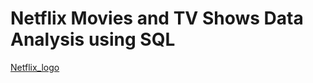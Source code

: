 # Netflix Movies and TV Shows Data Analysis using SQL
[Netflix_logo](https://github.com/YogeD333/Netflix_sql_analysis/blob/main/76248820160921034356.jpg)
